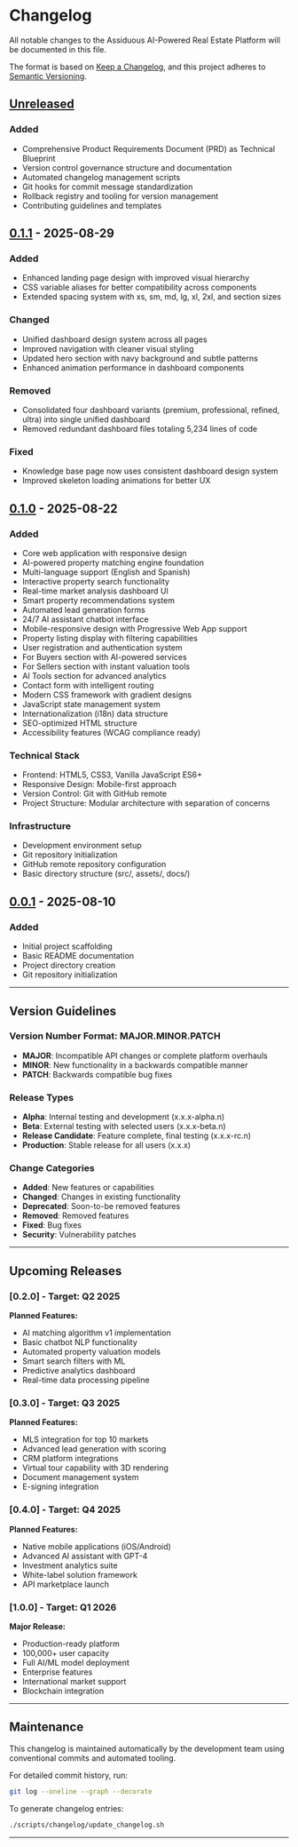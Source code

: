 # Changelog

All notable changes to the Assiduous AI-Powered Real Estate Platform will be documented in this file.

The format is based on [Keep a Changelog](https://keepachangelog.com/en/1.1.0/),
and this project adheres to [Semantic Versioning](https://semver.org/spec/v2.0.0.html).

## [Unreleased]

### Added
- Comprehensive Product Requirements Document (PRD) as Technical Blueprint
- Version control governance structure and documentation
- Automated changelog management scripts
- Git hooks for commit message standardization
- Rollback registry and tooling for version management
- Contributing guidelines and templates

## [0.1.1] - 2025-08-29

### Added
- Enhanced landing page design with improved visual hierarchy
- CSS variable aliases for better compatibility across components
- Extended spacing system with xs, sm, md, lg, xl, 2xl, and section sizes

### Changed
- Unified dashboard design system across all pages
- Improved navigation with cleaner visual styling
- Updated hero section with navy background and subtle patterns
- Enhanced animation performance in dashboard components

### Removed
- Consolidated four dashboard variants (premium, professional, refined, ultra) into single unified dashboard
- Removed redundant dashboard files totaling 5,234 lines of code

### Fixed
- Knowledge base page now uses consistent dashboard design system
- Improved skeleton loading animations for better UX

## [0.1.0] - 2025-08-22

### Added
- Core web application with responsive design
- AI-powered property matching engine foundation
- Multi-language support (English and Spanish)
- Interactive property search functionality
- Real-time market analysis dashboard UI
- Smart property recommendations system
- Automated lead generation forms
- 24/7 AI assistant chatbot interface
- Mobile-responsive design with Progressive Web App support
- Property listing display with filtering capabilities
- User registration and authentication system
- For Buyers section with AI-powered services
- For Sellers section with instant valuation tools
- AI Tools section for advanced analytics
- Contact form with intelligent routing
- Modern CSS framework with gradient designs
- JavaScript state management system
- Internationalization (i18n) data structure
- SEO-optimized HTML structure
- Accessibility features (WCAG compliance ready)

### Technical Stack
- Frontend: HTML5, CSS3, Vanilla JavaScript ES6+
- Responsive Design: Mobile-first approach
- Version Control: Git with GitHub remote
- Project Structure: Modular architecture with separation of concerns

### Infrastructure
- Development environment setup
- Git repository initialization
- GitHub remote repository configuration
- Basic directory structure (src/, assets/, docs/)

## [0.0.1] - 2025-08-10

### Added
- Initial project scaffolding
- Basic README documentation
- Project directory creation
- Git repository initialization

---

## Version Guidelines

### Version Number Format: MAJOR.MINOR.PATCH

- **MAJOR**: Incompatible API changes or complete platform overhauls
- **MINOR**: New functionality in a backwards compatible manner
- **PATCH**: Backwards compatible bug fixes

### Release Types

- **Alpha**: Internal testing and development (x.x.x-alpha.n)
- **Beta**: External testing with selected users (x.x.x-beta.n)
- **Release Candidate**: Feature complete, final testing (x.x.x-rc.n)
- **Production**: Stable release for all users (x.x.x)

### Change Categories

- **Added**: New features or capabilities
- **Changed**: Changes in existing functionality
- **Deprecated**: Soon-to-be removed features
- **Removed**: Removed features
- **Fixed**: Bug fixes
- **Security**: Vulnerability patches

---

## Upcoming Releases

### [0.2.0] - Target: Q2 2025
**Planned Features:**
- AI matching algorithm v1 implementation
- Basic chatbot NLP functionality
- Automated property valuation models
- Smart search filters with ML
- Predictive analytics dashboard
- Real-time data processing pipeline

### [0.3.0] - Target: Q3 2025
**Planned Features:**
- MLS integration for top 10 markets
- Advanced lead generation with scoring
- CRM platform integrations
- Virtual tour capability with 3D rendering
- Document management system
- E-signing integration

### [0.4.0] - Target: Q4 2025
**Planned Features:**
- Native mobile applications (iOS/Android)
- Advanced AI assistant with GPT-4
- Investment analytics suite
- White-label solution framework
- API marketplace launch

### [1.0.0] - Target: Q1 2026
**Major Release:**
- Production-ready platform
- 100,000+ user capacity
- Full AI/ML model deployment
- Enterprise features
- International market support
- Blockchain integration

---

## Maintenance

This changelog is maintained automatically by the development team using conventional commits and automated tooling.

For detailed commit history, run:
```bash
git log --oneline --graph --decorate
```

To generate changelog entries:
```bash
./scripts/changelog/update_changelog.sh
```

---

[Unreleased]: https://github.com/SirsiMaster/Assiduous/compare/v0.1.1...HEAD
[0.1.1]: https://github.com/SirsiMaster/Assiduous/compare/v0.1.0...v0.1.1
[0.1.0]: https://github.com/SirsiMaster/Assiduous/compare/v0.0.1...v0.1.0
[0.0.1]: https://github.com/SirsiMaster/Assiduous/releases/tag/v0.0.1
